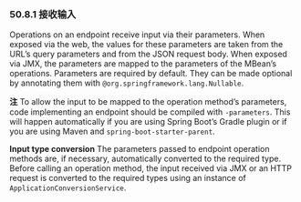 ### 50.8.1 接收输入

Operations on an endpoint receive input via their parameters. When exposed via the web, the values for these parameters are taken from the URL’s query parameters and from the JSON request body. When exposed via JMX, the parameters are mapped to the parameters of the MBean’s operations. Parameters are required by default. They can be made optional by annotating them with `@org.springframework.lang.Nullable`.

**注** To allow the input to be mapped to the operation method’s parameters, code implementing an endpoint should be compiled with `-parameters`. This will happen automatically if you are using Spring Boot’s Gradle plugin or if you are using Maven and `spring-boot-starter-parent`.

**Input type conversion**
The parameters passed to endpoint operation methods are, if necessary, automatically converted to the required type. Before calling an operation method, the input received via JMX or an HTTP request is converted to the required types using an instance of `ApplicationConversionService`.
